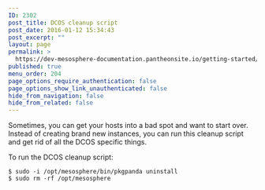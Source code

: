 ```yaml
---
ID: 2302
post_title: DCOS cleanup script
post_date: 2016-01-12 15:34:43
post_excerpt: ""
layout: page
permalink: >
  https://dev-mesosphere-documentation.pantheonsite.io/getting-started/installing/installing-enterprise-edition/dcos-cleanup-script/
published: true
menu_order: 204
page_options_require_authentication: false
page_options_show_link_unauthenticated: false
hide_from_navigation: false
hide_from_related: false
---
```

Sometimes, you can get your hosts into a bad spot and want to start over. Instead of creating brand new instances, you can run this cleanup script and get rid of all the DCOS specific things.

To run the DCOS cleanup script:

    $ sudo -i /opt/mesosphere/bin/pkgpanda uninstall
    $ sudo rm -rf /opt/mesosphere